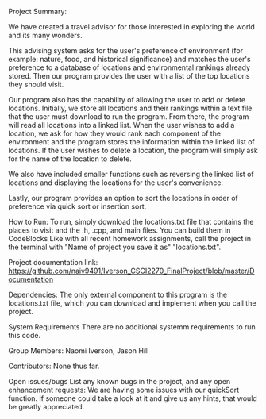 Project Summary: 

We have created a travel advisor for those interested in exploring the world and its many wonders.

This advising system asks for the user's preference of environment (for example: nature, food, and historical significance) and matches the user's preference to a database of locations and environmental rankings already stored. Then our program provides the user with a list of the top locations they should visit.

Our program also has the capability of allowing the user to add or delete locations. Initially, we store all locations and their rankings within a text file that the user must download to run the program. From there, the program will read all locations into a linked list. When the user wishes to add a location, we ask for how they would rank each component of the environment and the program stores the information within the linked list of locations. If the user wishes to delete a location, the program will simply ask for the name of the location to delete.

We also have included smaller functions such as reversing the linked list of locations and displaying the locations for the user's convenience.

Lastly, our program provides an option to sort the locations in order of preference via quick sort or insertion sort. 


How to Run:
To run, simply download the locations.txt file that contains the places to visit and the .h, .cpp, and main files. You can build them in CodeBlocks  Like with all recent homework assignments, call the project in the terminal with "Name of project you save it as" "locations.txt".

Project documentation link:
https://github.com/naiv9491/Iverson_CSCI2270_FinalProject/blob/master/Documentation


Dependencies: 
The only external component to this program is the locations.txt file, which you can download and implement when you call the project.


System Requirements 
There are no additional systemm requirements to run this code.


Group Members:
Naomi Iverson, Jason Hill


Contributors:
None thus far.

Open issues/bugs List any known bugs in the project, and any open enhancement requests:
We are having some issues with our quickSort function. If someone could take a look at it and give us any hints, that would be greatly appreciated. 
